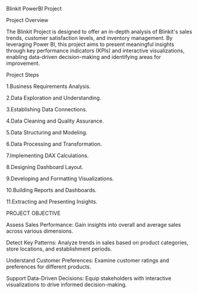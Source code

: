Blinkit PowerBI Project

Project Overview

The Blinkit Project is designed to offer an in-depth analysis of Blinkit's sales trends, customer satisfaction levels, and inventory management. By leveraging Power BI, this project aims to present meaningful insights through key performance indicators (KPIs) and interactive visualizations, enabling data-driven decision-making and identifying areas for improvement.

Project Steps

1.Business Requirements Analysis.

2.Data Exploration and Understanding.

3.Establishing Data Connections.

4.Data Cleaning and Quality Assurance.

5.Data Structuring and Modeling.

6.Data Processing and Transformation.

7.Implementing DAX Calculations.

8.Designing Dashboard Layout.

9.Developing and Formatting Visualizations.

10.Building Reports and Dashboards.

11.Extracting and Presenting Insights.

PROJECT OBJECTIVE

Assess Sales Performance: Gain insights into overall and average sales across various dimensions.

Detect Key Patterns: Analyze trends in sales based on product categories, store locations, and establishment periods.

Understand Customer Preferences: Examine customer ratings and preferences for different products.

Support Data-Driven Decisions: Equip stakeholders with interactive visualizations to drive informed decision-making.


